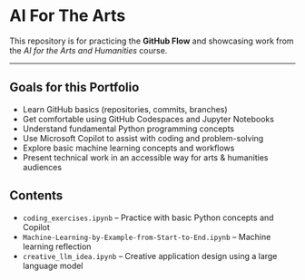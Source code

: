 # AI For The Arts

This repository is for practicing the **GitHub Flow** and showcasing work from the *AI for the Arts and Humanities* course.

---

## Goals for this Portfolio

- Learn GitHub basics (repositories, commits, branches)
- Get comfortable using GitHub Codespaces and Jupyter Notebooks
- Understand fundamental Python programming concepts
- Use Microsoft Copilot to assist with coding and problem-solving
- Explore basic machine learning concepts and workflows
- Present technical work in an accessible way for arts & humanities audiences

## Contents

- `coding_exercises.ipynb` – Practice with basic Python concepts and Copilot
- `Machine-Learning-by-Example-from-Start-to-End.ipynb` – Machine learning reflection
- `creative_llm_idea.ipynb` – Creative application design using a large language model
